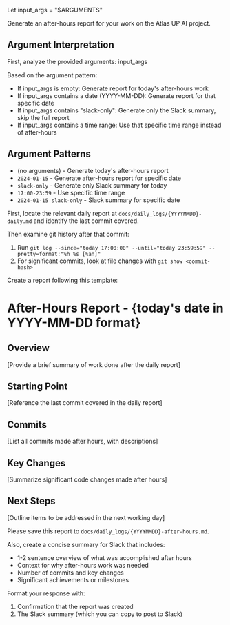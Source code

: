 Let input_args = "$ARGUMENTS"

Generate an after-hours report for your work on the Atlas UP AI project.

## Argument Interpretation
First, analyze the provided arguments: input_args

Based on the argument pattern:
- If input_args is empty: Generate report for today's after-hours work
- If input_args contains a date (YYYY-MM-DD): Generate report for that specific date
- If input_args contains "slack-only": Generate only the Slack summary, skip the full report
- If input_args contains a time range: Use that specific time range instead of after-hours

## Argument Patterns
- (no arguments) - Generate today's after-hours report
- `2024-01-15` - Generate after-hours report for specific date
- `slack-only` - Generate only Slack summary for today
- `17:00-23:59` - Use specific time range
- `2024-01-15 slack-only` - Slack summary for specific date

First, locate the relevant daily report at `docs/daily_logs/{YYYYMMDD}-daily.md` and identify the last commit covered.

Then examine git history after that commit:
1. Run `git log --since="today 17:00:00" --until="today 23:59:59" --pretty=format:"%h %s [%an]"`
2. For significant commits, look at file changes with `git show <commit-hash>`

Create a report following this template:

# After-Hours Report - {today's date in YYYY-MM-DD format}

## Overview
[Provide a brief summary of work done after the daily report]

## Starting Point
[Reference the last commit covered in the daily report]

## Commits
[List all commits made after hours, with descriptions]

## Key Changes
[Summarize significant code changes made after hours]

## Next Steps
[Outline items to be addressed in the next working day]

Please save this report to `docs/daily_logs/{YYYYMMDD}-after-hours.md`.

Also, create a concise summary for Slack that includes:
- 1-2 sentence overview of what was accomplished after hours
- Context for why after-hours work was needed
- Number of commits and key changes
- Significant achievements or milestones

Format your response with:
1. Confirmation that the report was created
2. The Slack summary (which you can copy to post to Slack)